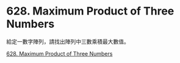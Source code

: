 # 628. Maximum Product of Three Numbers

給定一數字陣列，請找出陣列中三數乘積最大數值。

[628. Maximum Product of Three Numbers](https://leetcode.com/problems/maximum-product-of-three-numbers/)
